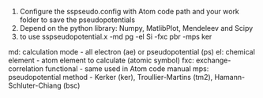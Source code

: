 1) Configure the sspseudo.config with Atom code path and your work folder to save the pseudopotentials
2) Depend on the python library: Numpy, MatlibPlot, Mendeleev and Scipy
3) to use
   sspseudopotential.x -md pg -el Si -fxc pbr -mps ker

 md: calculation mode - all electron (ae) or pseudopotential (ps)
 el: chemical element - atom element to calculate (atomic symbol)
 fxc: exchange-correlation functional - same used in Atom code manual
 mps: pseudopotential method -  Kerker (ker), Troullier-Martins (tm2), Hamann-Schluter-Chiang (bsc)
